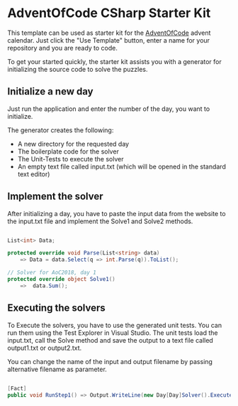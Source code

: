 # AdventOfCode CSharp Starter Kit

This template can be used as starter kit for the [AdventOfCode](https://www.AdventOfCode.com) advent calendar. Just click the "Use Template" button, enter a name for your repository and you are ready to code. 

To get your started quickly, the starter kit assists you with a generator for initializing the 
source code to solve the puzzles.

## Initialize a new day

Just run the application and enter the number of the day, you want to initialize.

The generator creates the following:
- A new directory for the requested day
- The boilerplate code for the solver
- The Unit-Tests to execute the solver
- An empty text file called input.txt (which will be opened in the standard text editor)

## Implement the solver

After initializing a day, you have to paste the input data from the website to the input.txt file 
and implement the Solve1 and Solve2 methods. 

```csharp

List<int> Data;

protected override void Parse(List<string> data)
    => Data = data.Select(q => int.Parse(q)).ToList();

// Solver for AoC2018, day 1
protected override object Solve1()
    =>  data.Sum();

```

## Executing the solvers

To Execute the solvers, you have to use the generated unit tests. You can run them using the Test Explorer 
in Visual Studio. The unit tests load the input.txt, call the Solve method and save the output to a text 
file called output1.txt or output2.txt.

You can change the name of the input and output filename by passing alternative filename as parameter.

```csharp

[Fact]
public void RunStep1() => Output.WriteLine(new Day[Day]Solver().ExecutePuzzle1("testinput.txt"));

```
